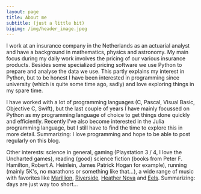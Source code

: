 ```yaml
---
layout: page
title: About me
subtitle: (just a little bit)
bigimg: /img/header_image.jpeg
---
```


I work at an insurance company in the Netherlands as an actuarial analyst and have a background in mathematics, physics and astronomy. My main focus during my daily work involves the pricing of our various insurance products. Besides some specialized pricing software we use Python to prepare and analyse the data we use. This partly explains my interest in Python, but to be honest I have been interested in programming since university (which is quite some time ago, sadly) and love exploring things in my spare time.

I have worked with a lot of programming languages (C, Pascal, Visual Basic, Objective C, Swift), but the last couple of years I have mainly focussed on Python as my programming language of choice to get things done quickly and efficiently. Recently I've also become interested in the Julia programming language, but I still have to find the time to explore this in more detail. Summarizing: I love programming and hope to be able to post regularly on this blog.

Other interests: science in general, gaming (Playstation 3 / 4, I love the Uncharted games), reading (good) science fiction (books from Peter F. Hamilton, Robert A. Heinlein, James Patrick Hogan for example), running (mainly 5K's, no marathons or something like that...), a wide range of music with favorites like [Marillion](www.marillion.com), [Riverside](https://riversideband.pl/en/), [Heather Nova](https://www.heathernova.com) and [Eels](http://www.eelstheband.com). Summarizing: days are just way too short...
